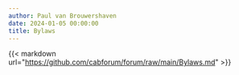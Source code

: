 ```yaml
---
author: Paul van Brouwershaven
date: 2024-01-05 00:00:00
title: Bylaws
---
```


{{< markdown url="https://github.com/cabforum/forum/raw/main/Bylaws.md" >}}
